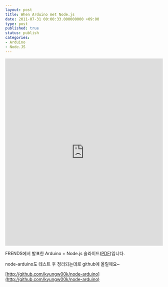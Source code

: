 ```yaml
---
layout: post
title: When Arduino met Node.js
date: 2011-07-31 00:00:33.000000000 +09:00
type: post
published: true
status: publish
categories:
- Arduino
- Node.JS
---
```


<iframe class="scribd_iframe_embed" src="https://www.scribd.com/embeds/61262128/content?start_page=1&view_mode=scroll&access_key=key-28wh3kqzfqbz0jc3n753&show_recommendations=true" data-auto-height="false" data-aspect-ratio="0.75" scrolling="no" id="doc_69809" width="100%" height="600" frameborder="0"></iframe>

FRENDS에서 발표한 Arduino + Node.js 슬라이드([PDF][1])입니다.

node-arduino도 테스트 후 정리되는데로 github에 올릴께요~

[http://github.com/kyungw00k/node-arduino](http://github.com/kyungw00k/node-arduino)


[1]:downloads/2011/07/31/when_arduino_met_node.pdf
